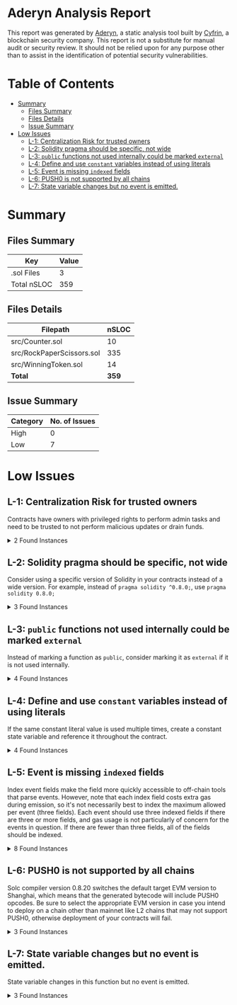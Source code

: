 # Aderyn Analysis Report

This report was generated by [Aderyn](https://github.com/Cyfrin/aderyn), a static analysis tool built by [Cyfrin](https://cyfrin.io), a blockchain security company. This report is not a substitute for manual audit or security review. It should not be relied upon for any purpose other than to assist in the identification of potential security vulnerabilities.
# Table of Contents

- [Summary](#summary)
  - [Files Summary](#files-summary)
  - [Files Details](#files-details)
  - [Issue Summary](#issue-summary)
- [Low Issues](#low-issues)
  - [L-1: Centralization Risk for trusted owners](#l-1-centralization-risk-for-trusted-owners)
  - [L-2: Solidity pragma should be specific, not wide](#l-2-solidity-pragma-should-be-specific-not-wide)
  - [L-3: `public` functions not used internally could be marked `external`](#l-3-public-functions-not-used-internally-could-be-marked-external)
  - [L-4: Define and use `constant` variables instead of using literals](#l-4-define-and-use-constant-variables-instead-of-using-literals)
  - [L-5: Event is missing `indexed` fields](#l-5-event-is-missing-indexed-fields)
  - [L-6: PUSH0 is not supported by all chains](#l-6-push0-is-not-supported-by-all-chains)
  - [L-7: State variable changes but no event is emitted.](#l-7-state-variable-changes-but-no-event-is-emitted)


# Summary

## Files Summary

| Key | Value |
| --- | --- |
| .sol Files | 3 |
| Total nSLOC | 359 |


## Files Details

| Filepath | nSLOC |
| --- | --- |
| src/Counter.sol | 10 |
| src/RockPaperScissors.sol | 335 |
| src/WinningToken.sol | 14 |
| **Total** | **359** |


## Issue Summary

| Category | No. of Issues |
| --- | --- |
| High | 0 |
| Low | 7 |


# Low Issues

## L-1: Centralization Risk for trusted owners

Contracts have owners with privileged rights to perform admin tasks and need to be trusted to not perform malicious updates or drain funds.

<details><summary>2 Found Instances</summary>


- Found in src/WinningToken.sol [Line: 13](src/WinningToken.sol#L13)

	```solidity
	contract WinningToken is ERC20, ERC20Burnable, Ownable {
	```

- Found in src/WinningToken.sol [Line: 34](src/WinningToken.sol#L34)

	```solidity
	    function mint(address to, uint256 amount) external onlyOwner {
	```

</details>



## L-2: Solidity pragma should be specific, not wide

Consider using a specific version of Solidity in your contracts instead of a wide version. For example, instead of `pragma solidity ^0.8.0;`, use `pragma solidity 0.8.0;`

<details><summary>3 Found Instances</summary>


- Found in src/Counter.sol [Line: 2](src/Counter.sol#L2)

	```solidity
	pragma solidity ^0.8.13;
	```

- Found in src/RockPaperScissors.sol [Line: 2](src/RockPaperScissors.sol#L2)

	```solidity
	pragma solidity ^0.8.13; // a: limit to single version
	```

- Found in src/WinningToken.sol [Line: 2](src/WinningToken.sol#L2)

	```solidity
	pragma solidity ^0.8.13;
	```

</details>



## L-3: `public` functions not used internally could be marked `external`

Instead of marking a function as `public`, consider marking it as `external` if it is not used internally.

<details><summary>4 Found Instances</summary>


- Found in src/Counter.sol [Line: 7](src/Counter.sol#L7)

	```solidity
	    function setNumber(uint256 newNumber) public {
	```

- Found in src/Counter.sol [Line: 11](src/Counter.sol#L11)

	```solidity
	    function increment() public {
	```

- Found in src/RockPaperScissors.sol [Line: 378](src/RockPaperScissors.sol#L378)

	```solidity
	    function tokenOwner() public view returns (address) {
	```

- Found in src/WinningToken.sol [Line: 25](src/WinningToken.sol#L25)

	```solidity
	    function decimals() public view virtual override returns (uint8) {
	```

</details>



## L-4: Define and use `constant` variables instead of using literals

If the same constant literal value is used multiple times, create a constant state variable and reference it throughout the contract.

<details><summary>4 Found Instances</summary>


- Found in src/RockPaperScissors.sol [Line: 100](src/RockPaperScissors.sol#L100)

	```solidity
	        require(_timeoutInterval >= 5 minutes, "Timeout must be at least 5 minutes");
	```

- Found in src/RockPaperScissors.sol [Line: 128](src/RockPaperScissors.sol#L128)

	```solidity
	        require(_timeoutInterval >= 5 minutes, "Timeout must be at least 5 minutes");
	```

- Found in src/RockPaperScissors.sol [Line: 484](src/RockPaperScissors.sol#L484)

	```solidity
	            uint256 fee = (totalPot * PROTOCOL_FEE_PERCENT) / 100;
	```

- Found in src/RockPaperScissors.sol [Line: 522](src/RockPaperScissors.sol#L522)

	```solidity
	            uint256 fee = (totalPot * PROTOCOL_FEE_PERCENT) / 100;
	```

</details>



## L-5: Event is missing `indexed` fields

Index event fields make the field more quickly accessible to off-chain tools that parse events. However, note that each index field costs extra gas during emission, so it's not necessarily best to index the maximum allowed per event (three fields). Each event should use three indexed fields if there are three or more fields, and gas usage is not particularly of concern for the events in question. If there are fewer than three fields, all of the fields should be indexed.

<details><summary>8 Found Instances</summary>


- Found in src/RockPaperScissors.sol [Line: 72](src/RockPaperScissors.sol#L72)

	```solidity
	    event GameCreated(uint256 indexed gameId, address indexed creator, uint256 bet, uint256 totalTurns);
	```

- Found in src/RockPaperScissors.sol [Line: 74](src/RockPaperScissors.sol#L74)

	```solidity
	    event MoveCommitted(uint256 indexed gameId, address indexed player, uint256 currentTurn);
	```

- Found in src/RockPaperScissors.sol [Line: 75](src/RockPaperScissors.sol#L75)

	```solidity
	    event MoveRevealed(uint256 indexed gameId, address indexed player, Move move, uint256 currentTurn);
	```

- Found in src/RockPaperScissors.sol [Line: 76](src/RockPaperScissors.sol#L76)

	```solidity
	    event TurnCompleted(uint256 indexed gameId, address winner, uint256 currentTurn);
	```

- Found in src/RockPaperScissors.sol [Line: 77](src/RockPaperScissors.sol#L77)

	```solidity
	    event GameFinished(uint256 indexed gameId, address winner, uint256 prize);
	```

- Found in src/RockPaperScissors.sol [Line: 79](src/RockPaperScissors.sol#L79)

	```solidity
	    event JoinTimeoutUpdated(uint256 oldTimeout, uint256 newTimeout);
	```

- Found in src/RockPaperScissors.sol [Line: 80](src/RockPaperScissors.sol#L80)

	```solidity
	    event FeeCollected(uint256 gameId, uint256 feeAmount);
	```

- Found in src/RockPaperScissors.sol [Line: 81](src/RockPaperScissors.sol#L81)

	```solidity
	    event FeeWithdrawn(address indexed admin, uint256 amount);
	```

</details>



## L-6: PUSH0 is not supported by all chains

Solc compiler version 0.8.20 switches the default target EVM version to Shanghai, which means that the generated bytecode will include PUSH0 opcodes. Be sure to select the appropriate EVM version in case you intend to deploy on a chain other than mainnet like L2 chains that may not support PUSH0, otherwise deployment of your contracts will fail.

<details><summary>3 Found Instances</summary>


- Found in src/Counter.sol [Line: 2](src/Counter.sol#L2)

	```solidity
	pragma solidity ^0.8.13;
	```

- Found in src/RockPaperScissors.sol [Line: 2](src/RockPaperScissors.sol#L2)

	```solidity
	pragma solidity ^0.8.13; // a: limit to single version
	```

- Found in src/WinningToken.sol [Line: 2](src/WinningToken.sol#L2)

	```solidity
	pragma solidity ^0.8.13;
	```

</details>



## L-7: State variable changes but no event is emitted.

State variable changes in this function but no event is emitted.

<details><summary>3 Found Instances</summary>


- Found in src/Counter.sol [Line: 7](src/Counter.sol#L7)

	```solidity
	    function setNumber(uint256 newNumber) public {
	```

- Found in src/Counter.sol [Line: 11](src/Counter.sol#L11)

	```solidity
	    function increment() public {
	```

- Found in src/RockPaperScissors.sol [Line: 386](src/RockPaperScissors.sol#L386)

	```solidity
	    function setAdmin(address _newAdmin) external {
	```

</details>



